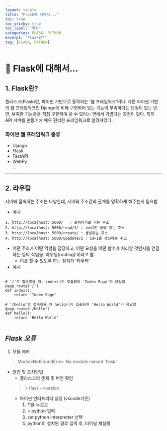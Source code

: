 ```yaml
---
layout: single
title: "Flask에 대해서..."
toc: true
toc_sticky: true
toc_label: "목차"
categories: FLASK, PYTHON
excerpt: "Flask란?"
tag: [FLASK, PYTHON]
---
```


# 📘 Flask에 대해서...
## 1. Flask란?
플라스크(Flask)란, 파이썬 기반으로 동작하는 '웹 프레임워크'이다.
다른 파이썬 기반의 웹 프레임워크인 Django에 비해 구현되어 있는 기능이 부족하다는 단점이 있는 반면, 부족한 기능들을 직접 구현하여 쓸 수 있다는 면에서 가볍다는 장점이 있다. 
특히 API 서버를 만들기에 매우 편리한 프레임워크로 알려져있다.

### 파이썬 웹 프레임워크 종류
- Django
- Flask
- FastAPI
- WebPy  
...
--- 

## 2. 라우팅
서버에 접속하는 주소는 다양한데, 서버와 주소간의 관계를 명확하게 해주는게 필요함
- 예시
>   
    1. http://localhost: 5000/   : 홈페이지로 가는 주소  
    2. http://localhost: 5000/read/1/ : id=1인 글을 읽는 주소  
    3. http://localhost: 5000/create/ : 생성하는 주소  
    4. http://localhost: 5000/upadate/1 : id=1을 갱신하는 주소  
- 어떤 주소가 어떤 역할을 담당하고, 어떤 요청을 어떤 함수가 처리할 것인지를 연결하는 등의 작업을 '라우팅(routing)'이라고 함. 
    - 이를 할 수 있도록 하는 장치가 '라우터'
- 예시

```

# '/'로 접속했을 때, index()가 호출되어 'Index Page'가 응답함
@app.route('/')
def index():
    return 'Index Page'  

# '/hello'로 접속했을 때 hello()가 호출되어 'Hello World'가 응답함
@app.route('/hello')
def hello():
    return 'Hello World'
    
```

## *Flask 오류*
1. 모듈 에러
> ModuleNotFoundError: No module named 'flask'  
- 원인 및 조치방법
    - 플라스크의 존재 및 버전 확인
    > \> flask --version
    - 파이썬 인터프리터 설정 (vscode기준)
        1. f1을 누르고  
        2. \> python 입력  
        3. set python interpretter 선택
        4. python이 설치된 경로 입력 후, 터미널 재실행
